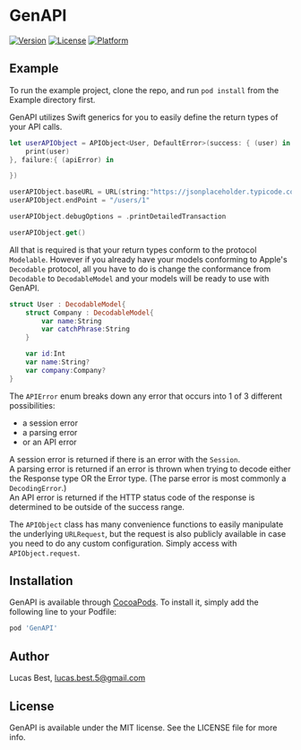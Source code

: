 # GenAPI

[![Version](https://img.shields.io/cocoapods/v/GenAPI.svg?style=flat)](http://cocoapods.org/pods/GenAPI)
[![License](https://img.shields.io/cocoapods/l/GenAPI.svg?style=flat)](http://cocoapods.org/pods/GenAPI)
[![Platform](https://img.shields.io/cocoapods/p/GenAPI.svg?style=flat)](http://cocoapods.org/pods/GenAPI)

## Example

To run the example project, clone the repo, and run `pod install` from the Example directory first.

GenAPI utilizes Swift generics for you to easily define the return types of your API calls.

```swift
let userAPIObject = APIObject<User, DefaultError>(success: { (user) in
    print(user)
}, failure:{ (apiError) in

})

userAPIObject.baseURL = URL(string:"https://jsonplaceholder.typicode.com")
userAPIObject.endPoint = "/users/1"

userAPIObject.debugOptions = .printDetailedTransaction

userAPIObject.get()
```

All that is required is that your return types conform to the protocol `Modelable`. However if you already have your models conforming to Apple's `Decodable` protocol, all you have to do is change the conformance from `Decodable`  to `DecodableModel` and your models will be ready to use with GenAPI.

```swift
struct User : DecodableModel{
    struct Company : DecodableModel{
        var name:String
        var catchPhrase:String
    }

    var id:Int
    var name:String?
    var company:Company?
}
```

The  `APIError` enum breaks down any error that occurs into 1 of 3 different possibilities:

- a session error
- a parsing error
- or an API error

A session error is returned if there is an error with the `Session`.<br>
A parsing error is returned if an error is thrown when trying to decode either the Response type OR the Error type. (The parse error is most commonly a  `DecodingError`.)<br>
An API error is returned if the HTTP status code of the response is determined to be outside of the success range.<br>

The `APIObject` class has many convenience functions to easily manipulate the underlying `URLRequest`, but the request is also publicly available in case you need to do any custom configuration. Simply access with  `APIObject.request`.

## Installation

GenAPI is available through [CocoaPods](http://cocoapods.org). To install
it, simply add the following line to your Podfile:

```ruby
pod 'GenAPI'
```

## Author

Lucas Best, lucas.best.5@gmail.com

## License

GenAPI is available under the MIT license. See the LICENSE file for more info.

